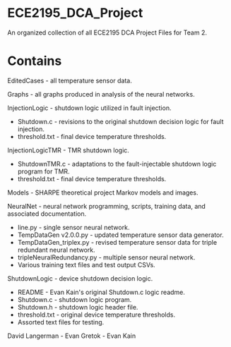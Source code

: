 # ECE2195_DCA_Project
An organized collection of all ECE2195 DCA Project Files for Team 2.

# Contains

EditedCases                 - all temperature sensor data.
  
Graphs                      - all graphs produced in analysis of the neural networks.

InjectionLogic              - shutdown logic utilized in fault injection.
* Shutdown.c                - revisions to the original shutdown decision logic for fault injection.
* threshold.txt             - final device temperature thresholds.

InjectionLogicTMR           - TMR shutdown logic.
* ShutdownTMR.c             - adaptations to the fault-injectable shutdown logic program for TMR.
* threshold.txt             - final device temperature thresholds.

Models                      - SHARPE theoretical project Markov models and images.

NeuralNet                   - neural network programming, scripts, training data, and associated documentation.
* line.py                   - single sensor neural network.
* TempDataGen v2.0.0.py     - updated temperature sensor data generator. 
* TempDataGen_triplex.py    - revised temperature sensor data for triple redundant neural network.
* tripleNeuralRedundancy.py - multiple sensor neural network.
* Various training text files and test output CSVs.

ShutdownLogic              - device shutdown decision logic.
* README                    - Evan Kain's original Shutdown.c logic readme.
* Shutdown.c                - shutdown logic program.
* Shutdown.h                - shutdown logic header file.
* threshold.txt             - original device temperature thresholds.
* Assorted text files for testing.

David Langerman - Evan Gretok - Evan Kain
